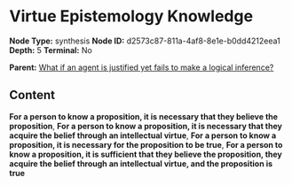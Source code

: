# Virtue Epistemology Knowledge

**Node Type:** synthesis
**Node ID:** d2573c87-811a-4af8-8e1e-b0dd4212eea1
**Depth:** 5
**Terminal:** No

**Parent:** [What if an agent is justified yet fails to make a logical inference?](what-if-an-agent-is-justified-yet-fails-to-make-a-logical-inference-antithesis-a68fbc67-64bf-48a9-82da-946fa956791f.md)

## Content

**For a person to know a proposition, it is necessary that they believe the proposition**, **For a person to know a proposition, it is necessary that they acquire the belief through an intellectual virtue**, **For a person to know a proposition, it is necessary for the proposition to be true**, **For a person to know a proposition, it is sufficient that they believe the proposition, they acquire the belief through an intellectual virtue, and the proposition is true**
